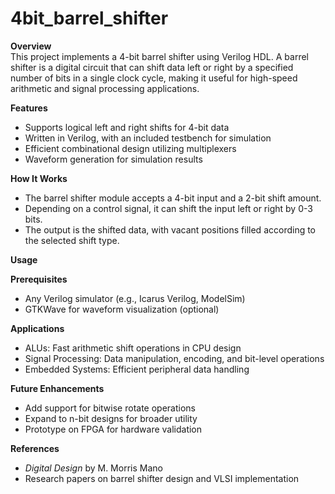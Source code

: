 # 4bit_barrel_shifter

**Overview**  
This project implements a 4-bit barrel shifter using Verilog HDL. A barrel shifter is a digital circuit that can shift data left or right by a specified number of bits in a single clock cycle, making it useful for high-speed arithmetic and signal processing applications.

**Features**  
- Supports logical left and right shifts for 4-bit data  
- Written in Verilog, with an included testbench for simulation  
- Efficient combinational design utilizing multiplexers  
- Waveform generation for simulation results  

**How It Works**  
- The barrel shifter module accepts a 4-bit input and a 2-bit shift amount.  
- Depending on a control signal, it can shift the input left or right by 0-3 bits.  
- The output is the shifted data, with vacant positions filled according to the selected shift type.  

**Usage**

**Prerequisites**  
- Any Verilog simulator (e.g., Icarus Verilog, ModelSim)  
- GTKWave for waveform visualization (optional)  

**Applications**  
- ALUs: Fast arithmetic shift operations in CPU design  
- Signal Processing: Data manipulation, encoding, and bit-level operations  
- Embedded Systems: Efficient peripheral data handling  

**Future Enhancements**  
- Add support for bitwise rotate operations  
- Expand to n-bit designs for broader utility  
- Prototype on FPGA for hardware validation  

**References**  
- *Digital Design* by M. Morris Mano  
- Research papers on barrel shifter design and VLSI implementation  
